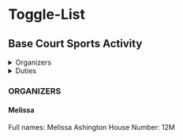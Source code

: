 # Toggle-List
## Base Court Sports Activity

<details>
  <summary> Organizers </summary>
  
  1. [Melissa](url)
  2. [Paul](url)
  3. [Sam](url)
</details>
  
<details>
  <summary> Duties </summary>
  
  1. [Melissa- Refreshments](url)
  2. [Paul- Gifts](url)
  3. [Sam- Venue](url)
</details>
  
### ORGANIZERS
#### Melissa

Full names: Melissa Ashington
House Number: 12M




   

  
